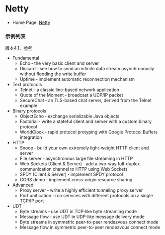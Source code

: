 # Netty 

* Home Page: [Netty](http://netty.io/)

### 示例列表

版本4.1，[参考](http://netty.io/wiki/)

* Fundamental
    * Echo ‐ the very basic client and server
    * Discard ‐ see how to send an infinite data stream asynchronously without flooding the write buffer
    * Uptime ‐ implement automatic reconnection mechanism
* Text protocols
    * Telnet ‐ a classic line-based network application
    * Quote of the Moment ‐ broadcast a UDP/IP packet
    * SecureChat ‐ an TLS-based chat server, derived from the Telnet example
* Binary protocols
    * ObjectEcho ‐ exchange serializable Java objects
    * Factorial ‐ write a stateful client and server with a custom binary protocol
    * WorldClock ‐ rapid protocol protyping with Google Protocol Buffers integration
* HTTP
    * Snoop ‐ build your own extremely light-weight HTTP client and server
    * File server ‐ asynchronous large file streaming in HTTP
    * Web Sockets (Client & Server) ‐ add a two-way full-duplex communication channel to HTTP using Web Sockets
    * SPDY (Client & Server) ‐ implement SPDY protocol
    * CORS demo ‐ implement cross-origin resource sharing
* Advanced
    * Proxy server ‐ write a highly efficient tunneling proxy server
    * Port unification ‐ run services with different protocols on a single TCP/IP port
* UDT
    * Byte streams ‐ use UDT in TCP-like byte streaming mode
    * Message flow ‐ use UDT in UDP-like message delivery mode
    * Byte streams in symmetric peer-to-peer rendezvous connect mode
    * Message flow in symmetric peer-to-peer rendezvous connect mode
